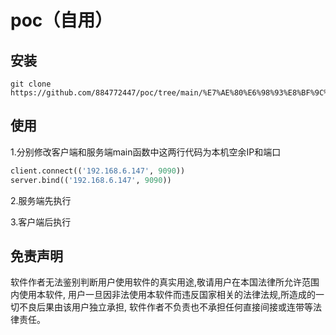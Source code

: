 # poc（自用）
## 安装

```
git clone https://github.com/884772447/poc/tree/main/%E7%AE%80%E6%98%93%E8%BF%9C%E6%8E%A7
```

## 使用

1.分别修改客户端和服务端main函数中这两行代码为本机空余IP和端口

```python
client.connect(('192.168.6.147', 9090))
server.bind(('192.168.6.147', 9090))
```

2.服务端先执行

3.客户端后执行

## 免责声明

软件作者无法鉴别判断用户使用软件的真实用途,敬请用户在本国法律所允许范围内使用本软件,
用户一旦因非法使用本软件而违反国家相关的法律法规,所造成的一切不良后果由该用户独立承担,
软件作者不负责也不承担任何直接间接或连带等法律责任。
